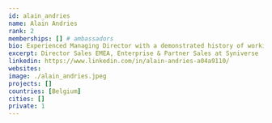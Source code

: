 ```yaml
---
id: alain_andries
name: Alain Andries
rank: 2
memberships: [] # ambassadors
bio: Experienced Managing Director with a demonstrated history of working in the information services industry since 1995. Skilled in Negotiation, Coaching, Sales and Management. Strong business development professional with a Post-Graduate, focused in Sales and Marketing Management. I believe in the great idea of the ThreeFold Foundation, it nurtures my believe we can live in a better world.
excerpt: Director Sales EMEA, Enterprise & Partner Sales at Syniverse
linkedin: https://www.linkedin.com/in/alain-andries-a04a9110/
websites: 
image: ./alain_andries.jpeg
projects: []
countries: [Belgium]
cities: []
private: 1
---
```

